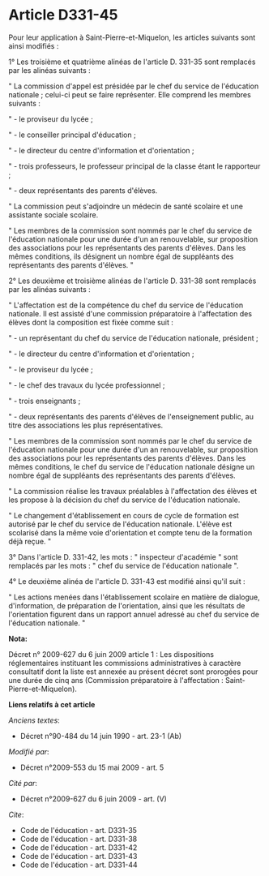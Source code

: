 # Article D331-45

Pour leur application à Saint-Pierre-et-Miquelon, les articles suivants sont ainsi modifiés :

1° Les troisième et quatrième alinéas de l'article D. 331-35 sont remplacés par les alinéas suivants :

" La commission d'appel est présidée par le chef du service de l'éducation nationale ; celui-ci peut se faire représenter.
Elle comprend les membres suivants :

" - le proviseur du lycée ;

" - le conseiller principal d'éducation ;

" - le directeur du centre d'information et d'orientation ;

" - trois professeurs, le professeur principal de la classe étant le rapporteur ;

" - deux représentants des parents d'élèves.

" La commission peut s'adjoindre un médecin de santé scolaire et une assistante sociale scolaire.

" Les membres de la commission sont nommés par le chef du service de l'éducation nationale pour une durée d'un an
renouvelable, sur proposition des associations pour les représentants des parents d'élèves. Dans les mêmes conditions, ils
désignent un nombre égal de suppléants des représentants des parents d'élèves. "

2° Les deuxième et troisième alinéas de l'article D. 331-38 sont remplacés par les alinéas suivants :

" L'affectation est de la compétence du chef du service de l'éducation nationale. Il est assisté d'une commission
préparatoire à l'affectation des élèves dont la composition est fixée comme suit :

" - un représentant du chef du service de l'éducation nationale, président ;

" - le directeur du centre d'information et d'orientation ;

" - le proviseur du lycée ;

" - le chef des travaux du lycée professionnel ;

" - trois enseignants ;

" - deux représentants des parents d'élèves de l'enseignement public, au titre des associations les plus représentatives. 

" Les membres de la commission sont nommés par le chef du service de l'éducation nationale pour une durée d'un an
renouvelable, sur proposition des associations pour les représentants des parents d'élèves. Dans les mêmes conditions, le
chef du service de l'éducation nationale désigne un nombre égal de suppléants des représentants des parents d'élèves. 

" La commission réalise les travaux préalables à l'affectation des élèves et les propose à la décision du chef du service de
l'éducation nationale.

" Le changement d'établissement en cours de cycle de formation est autorisé par le chef du service de l'éducation nationale.
L'élève est scolarisé dans la même voie d'orientation et compte tenu de la formation déjà reçue. "

3° Dans l'article D. 331-42, les mots : " inspecteur d'académie " sont remplacés par les mots : " chef du service de
l'éducation nationale ".

4° Le deuxième alinéa de l'article D. 331-43 est modifié ainsi qu'il suit :

" Les actions menées dans l'établissement scolaire en matière de dialogue, d'information, de préparation de l'orientation,
ainsi que les résultats de l'orientation figurent dans un rapport annuel adressé au chef du service de l'éducation nationale.
"

**Nota:**

Décret n° 2009-627 du 6 juin 2009 article 1 : Les dispositions réglementaires instituant les commissions administratives à
caractère consultatif dont la liste est annexée au présent décret sont prorogées pour une durée de cinq ans (Commission
préparatoire à l'affectation : Saint-Pierre-et-Miquelon).

**Liens relatifs à cet article**

_Anciens textes_:

  - Décret n°90-484 du 14 juin 1990 - art. 23-1 (Ab)

_Modifié par_:

  - Décret n°2009-553 du 15 mai 2009 - art. 5

_Cité par_:

  - Décret n°2009-627 du 6 juin 2009 - art. (V)

_Cite_:

  - Code de l'éducation - art. D331-35
  - Code de l'éducation - art. D331-38
  - Code de l'éducation - art. D331-42
  - Code de l'éducation - art. D331-43
  - Code de l'éducation - art. D331-44

